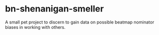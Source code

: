 # bn-shenanigan-smeller
A small pet project to discern to gain data on possible beatmap nominator biases in working with others.
